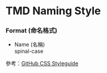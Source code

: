 # TMD Naming Style

### Format (命名格式)
- Name (名稱)  
  spinal-case

參考：[GitHub CSS Styleguide](https://github.com/styleguide/css)
